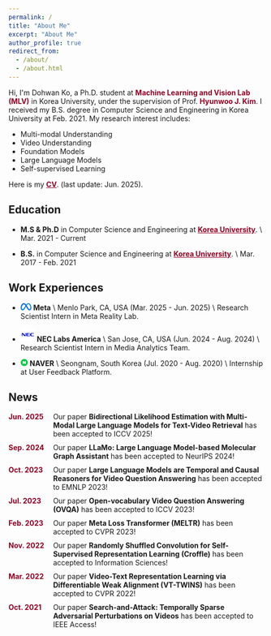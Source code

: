 ```yaml
---
permalink: /
title: "About Me"
excerpt: "About Me"
author_profile: true
redirect_from: 
  - /about/
  - /about.html
---
```


Hi, I'm Dohwan Ko, a Ph.D. student at <a href="https://mlv.kaist.ac.kr/" style="color: #900023; text-decoration: none;">**Machine Learning and Vision Lab (MLV)**</a> in Korea University, under the supervision of Prof.  <a href="https://pages.cs.wisc.edu/~hwkim/" style="color: #900023; text-decoration: none;">**Hyunwoo J. Kim**</a>. 
I received my B.S. degree in Computer Science and Engineering in Korea University at Feb. 2021.
My research interest includes:
- Multi-modal Understanding
- Video Understanding
- Foundation Models
- Large Language Models
- Self-supervised Learning

Here is my <a href="../cv.pdf" style="color: #900023; text-decoratio.n: none;">**CV**</a>.  (last update: Jun. 2025).

## Education
- **M.S & Ph.D** in Computer Science and Engineering at <a href="https://www.korea.edu/mbshome/mbs/en/index.do" style="color: #900023; text-decoratio.n: none;">**Korea University**</a>. \\
Mar. 2021 - Current

- **B.S.** in Computer Science and Engineering at <a href="https://www.korea.edu/mbshome/mbs/en/index.do" style="color: #900023; text-decoration.n: none;">**Korea University**</a>. \\
Mar. 2017 - Feb. 2021

## Work Experiences
- <img src="../images/logo/meta.png" alt="Meta logo" style="height: 1em;"> **Meta** \\
Menlo Park, CA, USA (Mar. 2025 - Jun. 2025)  \\
Research Scientist Intern in Meta Reality Lab. 

- <img src="../images/logo/nec.png" alt="NEC logo" style="height: 2em;"> **NEC Labs America** \\
San Jose, CA, USA (Jun. 2024 - Aug. 2024) \\
Research Scientist Intern in Media Analytics Team. 

- <img src="../images/logo/naver.png" alt="NAVER logo" style="height: 1em;"> **NAVER** \\
Seongnam, South Korea (Jul. 2020 - Aug. 2020) \\
Internship at User Feedback Platform. 

## News
<div class="news-item">
  <span class="news-date">Jun. 2025</span>&nbsp;&nbsp;
  <span class="news-content">Our paper <strong>Bidirectional Likelihood Estimation with Multi-Modal Large Language Models for Text-Video Retrieval</strong> has been accepted to ICCV 2025!</span>
</div>

<div class="news-item">
  <span class="news-date">Sep. 2024</span>&nbsp;&nbsp;
  <span class="news-content">Our paper <strong>LLaMo: Large Language Model-based Molecular Graph Assistant</strong> has been accepted to NeurIPS 2024!</span>
</div>

<div class="news-item">
  <span class="news-date">Oct. 2023</span>&nbsp;&nbsp;
  <span class="news-content">Our paper <strong>Large Language Models are Temporal and Causal Reasoners for Video Question Answering</strong> has been accepted to EMNLP 2023!</span>
</div>

<div class="news-item">
  <span class="news-date">Jul. 2023</span>&nbsp;&nbsp;
  <span class="news-content">Our paper <strong>Open-vocabulary Video Question Answering (OVQA)</strong> has been accepted to ICCV 2023!</span>
</div>

<div class="news-item">
  <span class="news-date">Feb. 2023</span>&nbsp;&nbsp;
  <span class="news-content">Our paper <strong>Meta Loss Transformer (MELTR)</strong> has been accepted to CVPR 2023!</span>
</div>

<div class="news-item">
  <span class="news-date">Nov. 2022</span>&nbsp;&nbsp;
  <span class="news-content">Our paper <strong>Randomly Shuffled Convolution for Self-Supervised Representation Learning (Croffle)</strong> has been accepted to Information Sciences!</span>
</div>

<div class="news-item">
  <span class="news-date">Mar. 2022</span>&nbsp;&nbsp;
  <span class="news-content">Our paper <strong>Video-Text Representation Learning via Differentiable Weak Alignment (VT-TWINS)</strong> has been accepted to CVPR 2022!</span>
</div>

<div class="news-item">
  <span class="news-date">Oct. 2021</span>&nbsp;&nbsp;
  <span class="news-content">Our paper <strong>Search-and-Attack: Temporally Sparse Adversarial Perturbations on Videos</strong> has been accepted to IEEE Access!</span>
</div>

<style>
.news-item {
  display: flex;
  margin-bottom: 10px;
  align-items: baseline;
}

.news-date {
  min-width: 80px;
  font-weight: bold;
  color: #900023;
}

.news-content {
  flex: 1;
}
</style>